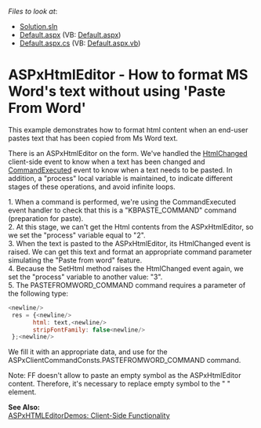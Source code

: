 <!-- default file list -->
*Files to look at*:

* [Solution.sln](./CS/Solution.sln)
* [Default.aspx](./CS/WebSite/Default.aspx) (VB: [Default.aspx](./VB/WebSite/Default.aspx))
* [Default.aspx.cs](./CS/WebSite/Default.aspx.cs) (VB: [Default.aspx.vb](./VB/WebSite/Default.aspx.vb))
<!-- default file list end -->
# ASPxHtmlEditor - How to format MS Word's  text without using 'Paste From Word'


<p>This example demonstrates how to format html content when an end-user pastes text that has been copied from Ms Word text. </p><p>There is an ASPxHtmlEditor on the form. We've handled the <a href="http://documentation.devexpress.com/#AspNet/DevExpressWebASPxHtmlEditorScriptsASPxClientHtmlEditor_HtmlChangedtopic">HtmlChanged</a> client-side event to know when a text has been changed and <a href="http://documentation.devexpress.com/#AspNet/DevExpressWebASPxHtmlEditorScriptsASPxClientHtmlEditor_CommandExecutedtopic">CommandExecuted</a> event to know when a text needs to be pasted.  In addition, a "process" local variable is maintained, to indicate different stages of these operations, and avoid infinite loops.</p><p>1. When a command is performed, we're using the CommandExecuted event handler to check that this is a "KBPASTE_COMMAND" command (preparation for paste).<br />
2. At this stage, we can't get the Html contents from the ASPxHtmlEditor, so we set the "process" variable equal to "2".<br />
3. When the text is pasted to the ASPxHtmlEditor, its HtmlChanged event is raised.  We can get this text and format an appropriate command parameter simulating the "Paste from word" feature.<br />
4. Because the SetHtml method raises the HtmlChanged event again, we set the "process" variable to another value: "3".<br />
5. The PASTEFROMWORD_COMMAND command requires a parameter of the following type:</p>

```js
<newline/>
 res = {<newline/>
       html: text,<newline/>
       stripFontFamily: false<newline/>
 };<newline/>

```

<p>We fill it with an appropriate data, and use for the ASPxClientCommandConsts.PASTEFROMWORD_COMMAND command.</p><p>Note: FF doesn't allow to paste an empty symbol as the ASPxHtmlEditor content. Therefore, it's necessary to replace empty symbol to the "&nbsp;" element.</p><p><strong>See Also:</strong><br />
<a href="http://demos.devexpress.com/ASPxHTMLEditorDemos/Features/ClientSideAPI.aspx">ASPxHTMLEditorDemos: Client-Side Functionality</a></p>

<br/>


